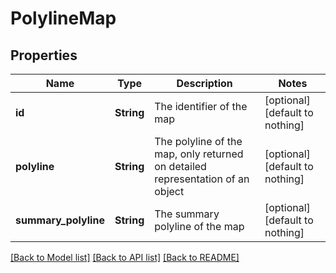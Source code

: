 # PolylineMap


## Properties
Name | Type | Description | Notes
------------ | ------------- | ------------- | -------------
**id** | **String** | The identifier of the map | [optional] [default to nothing]
**polyline** | **String** | The polyline of the map, only returned on detailed representation of an object | [optional] [default to nothing]
**summary_polyline** | **String** | The summary polyline of the map | [optional] [default to nothing]


[[Back to Model list]](../../README.md#models) [[Back to API list]](../../README.md#api-endpoints) [[Back to README]](../../README.md)


